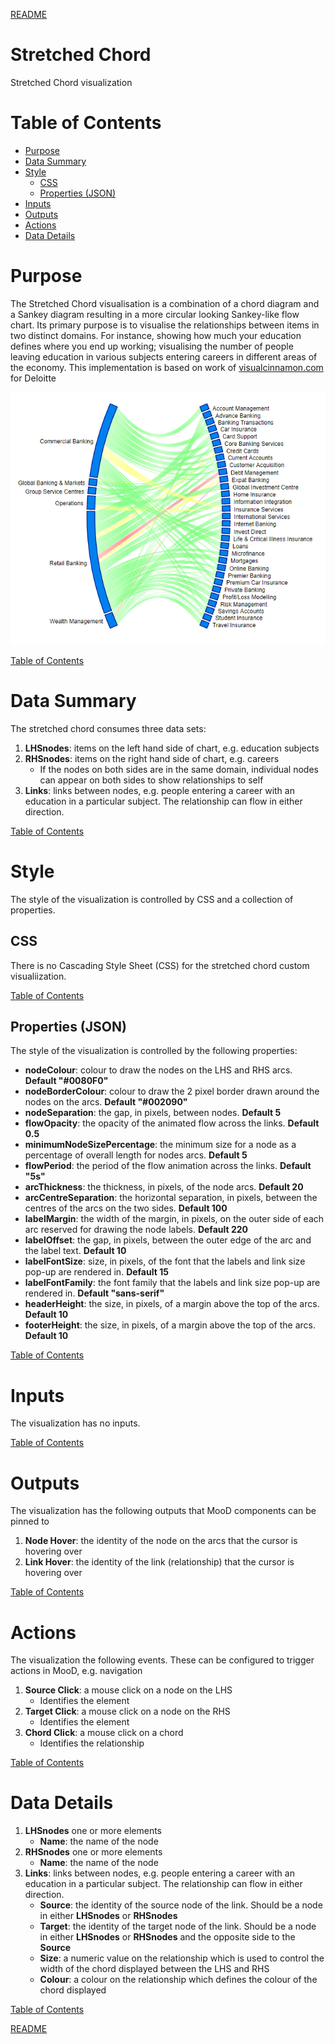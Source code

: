 [README](../../README.md)

# Stretched Chord

Stretched Chord visualization

# Table of Contents

*   [Purpose](#purpose)
*   [Data Summary](#data-summary)
*   [Style](#style)
    * [CSS](#css)
    * [Properties (JSON)](#properties-json)
*   [Inputs](#inputs)
*   [Outputs](#outputs)
*   [Actions](#actions)
*   [Data Details](#data-details)

# Purpose
The Stretched Chord visualisation is a combination of a chord diagram and a Sankey diagram resulting in a more circular looking Sankey-like flow chart. Its primary purpose is to visualise the relationships between items in two distinct domains. For instance, showing how much your education defines where you end up working; visualising the number of people leaving education in various subjects entering careers in different areas of the economy. This implementation is based on work of [visualcinnamon.com](https://www.visualcinnamon.com/2015/08/stretched-chord) for Deloitte

[![Stretched Chord](images/stretched-chord.png "Stretched Chord")](https://www.visualcinnamon.com/2015/08/stretched-chord)

[Table of Contents](#table-of-contents)

# Data Summary

The stretched chord consumes three data sets:
1.	__LHSnodes__: items on the left hand side of chart, e.g. education subjects
1.	__RHSnodes__: items on the right hand side of chart, e.g. careers
    * If the nodes on both sides are in the same domain, individual nodes can appear on both sides to show relationships to self
1.	__Links__: links between nodes, e.g. people entering a career with an education in a particular subject. The relationship can flow in either direction.

[Table of Contents](#table-of-contents)

# Style

The style of the visualization is controlled by CSS and a collection of properties.

## CSS

There is no Cascading Style Sheet (CSS) for the stretched chord custom visualiization.

[Table of Contents](#table-of-contents)

## Properties (JSON)

The style of the visualization is controlled by the following properties:
* __nodeColour__: colour to draw the nodes on the LHS and RHS arcs. __Default "#0080F0"__
* __nodeBorderColour__: colour to draw the 2 pixel border drawn around the nodes on the arcs. __Default "#002090"__
* __nodeSeparation__: the gap, in pixels, between nodes. __Default 5__
* __flowOpacity__: the opacity of the animated flow across the links. __Default 0.5__
* __minimumNodeSizePercentage__: the minimum size for a node as a percentage of overall length for nodes arcs. __Default 5__
* __flowPeriod__: the period of the flow animation across the links. __Default "5s"__
* __arcThickness__: the thickness, in pixels, of the node arcs. __Default 20__
* __arcCentreSeparation__: the horizontal separation, in pixels, between the centres of the arcs on the two sides. __Default 100__
* __labelMargin__: the width of the margin, in pixels, on the outer side of each arc reserved for drawing the node labels. __Default 220__
* __labelOffset__: the gap, in pixels, between the outer edge of the arc and the label text. __Default 10__
* __labelFontSize__: size, in pixels, of the font that the labels and link size pop-up are rendered in. __Default 15__
* __labelFontFamily__: the font family that the labels and link size pop-up are rendered in. __Default "sans-serif"__
* __headerHeight__: the size, in pixels, of a margin above the top of the arcs. __Default 10__
* __footerHeight__: the size, in pixels, of a margin above the top of the arcs. __Default 10__

[Table of Contents](#table-of-contents)


# Inputs

The visualization has no inputs.

[Table of Contents](#table-of-contents)

# Outputs

The visualization has the following outputs that MooD components can be pinned to
1.	__Node Hover__: the identity of the node on the arcs that the cursor is hovering over
2.	__Link Hover__: the identity of the link (relationship) that the cursor is hovering over

[Table of Contents](#table-of-contents)

# Actions

The visualization  the following events. These can be configured to trigger actions in MooD, e.g. navigation
1.	__Source Click__: a mouse click on a node on the LHS
    * Identifies the element
2.	__Target Click__: a mouse click on a node on the RHS
    * Identifies the element
3.	__Chord Click__: a mouse click on a chord
    * Identifies the relationship 

[Table of Contents](#table-of-contents)

# Data Details

1.	__LHSnodes__ one or more elements
    * __Name__: the name of the node
1.	__RHSnodes__ one or more elements
    * __Name__: the name of the node
1.	__Links__: links between nodes, e.g. people entering a career with an education in a particular subject. The relationship can flow in either direction.
    * __Source__: the identity of the source node of the link. Should be a node in either __LHSnodes__ or __RHSnodes__
    * __Target__: the identity of the target node of the link. Should be a node in either __LHSnodes__ or __RHSnodes__ and the opposite side to the __Source__
    * __Size__:	a numeric value on the relationship which is used to control the width of the chord displayed between the LHS and RHS
    * __Colour__:  a colour on the relationship which defines the colour of the chord displayed

[Table of Contents](#table-of-contents)

[README](../../README.md)
